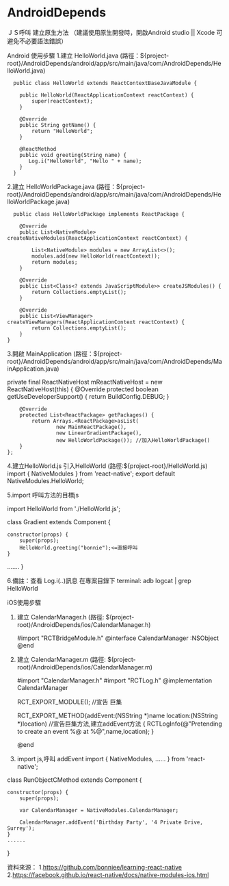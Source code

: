 # AndroidDepends
ＪＳ呼叫 建立原生方法 （建議使用原生開發時，開啟Android studio || Xcode 可避免不必要語法錯誤）

Android 使用步驟
1.建立 HelloWorld.java (路徑：${project-root}/AndroidDepends/android/app/src/main/java/com/AndroidDepends/HelloWorld.java)
      
      public class HelloWorld extends ReactContextBaseJavaModule {

        public HelloWorld(ReactApplicationContext reactContext) {
            super(reactContext);
        }

        @Override
        public String getName() {
            return "HelloWorld";
        }

        @ReactMethod
        public void greeting(String name) {
           Log.i("HelloWorld", "Hello " + name);
        }
      }
2.建立 HelloWorldPackage.java (路徑：${project-root}/AndroidDepends/android/app/src/main/java/com/AndroidDepends/HelloWorldPackage.java)

      public class HelloWorldPackage implements ReactPackage {

        @Override
        public List<NativeModule> createNativeModules(ReactApplicationContext reactContext) {

            List<NativeModule> modules = new ArrayList<>();
            modules.add(new HelloWorld(reactContext));
            return modules;
        }

        @Override
        public List<Class<? extends JavaScriptModule>> createJSModules() {
            return Collections.emptyList();
        }

        @Override
        public List<ViewManager> createViewManagers(ReactApplicationContext reactContext) {
            return Collections.emptyList();
        }
    }
3.開啟 MainApplication (路徑：${project-root}/AndroidDepends/android/app/src/main/java/com/AndroidDepends/MainApplication.java)
  
  private final ReactNativeHost mReactNativeHost = new ReactNativeHost(this) {
        @Override
        protected boolean getUseDeveloperSupport() {
            return BuildConfig.DEBUG;
        }

        @Override
        protected List<ReactPackage> getPackages() {
            return Arrays.<ReactPackage>asList(
                    new MainReactPackage(),
                    new LinearGradientPackage(), 
                    new HelloWorldPackage()); //加入HelloWorldPackage()
        }
    };

4.建立HelloWorld.js 引入HelloWorld (路徑:${project-root}/HelloWorld.js)
  import { NativeModules } from 'react-native';
  export default NativeModules.HelloWorld;
 
5.import 呼叫方法的目標js

import HelloWorld from './HelloWorld.js';

class Gradient extends Component {

    constructor(props) {
        super(props);
        HelloWorld.greeting("bonnie");<=直接呼叫
    }

   .......
}

6.備註：查看 Log.i(..)訊息
  在專案目錄下 terminal: adb logcat | grep HelloWorld


iOS使用步驟
1. 建立 CalendarManager.h (路徑: $(project-root)/AndroidDepends/ios/CalendarManager.h)

   #import "RCTBridgeModule.h"
   @interface CalendarManager :NSObject <RCTBridgeModule>
   @end
   
2. 建立 CalendarManager.m (路徑: $(project-root)/AndroidDepends/ios/CalendarManager.m)

   #import "CalendarManager.h"
   #import "RCTLog.h"
   @implementation CalendarManager

   RCT_EXPORT_MODULE(); //宣告 巨集

   RCT_EXPORT_METHOD(addEvent:(NSString *)name location:(NSString *)location) //宣告巨集方法,建立addEvent方法
   {
      RCTLogInfo(@"Pretending to create an event %@ at %@",name,location);
   }
   
   @end

3. import js,呼叫 addEvent
   import {
      NativeModules,
      ......
    } from 'react-native';

class RunObjectCMethod extends Component {

    constructor(props) {
        super(props);

        var CalendarManager = NativeModules.CalendarManager;

        CalendarManager.addEvent('Birthday Party', '4 Private Drive, Surrey');
    }
    ......
    
 }
 
 資料來源：
 1.https://github.com/bonniee/learning-react-native
 2.https://facebook.github.io/react-native/docs/native-modules-ios.html
